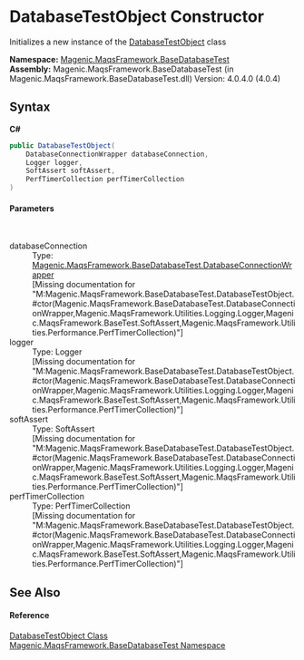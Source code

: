 # DatabaseTestObject Constructor 
 

Initializes a new instance of the <a href="#/MAQS_4/Database_AUTOGENERATED/DatabaseTestObject_Class">DatabaseTestObject</a> class

**Namespace:**&nbsp;<a href="#/MAQS_4/Database_AUTOGENERATED/Magenic-MaqsFramework-BaseDatabaseTest_Namespace">Magenic.MaqsFramework.BaseDatabaseTest</a><br />**Assembly:**&nbsp;Magenic.MaqsFramework.BaseDatabaseTest (in Magenic.MaqsFramework.BaseDatabaseTest.dll) Version: 4.0.4.0 (4.0.4)

## Syntax

**C#**<br />
``` C#
public DatabaseTestObject(
	DatabaseConnectionWrapper databaseConnection,
	Logger logger,
	SoftAssert softAssert,
	PerfTimerCollection perfTimerCollection
)
```


#### Parameters
&nbsp;<dl><dt>databaseConnection</dt><dd>Type: <a href="#/MAQS_4/Database_AUTOGENERATED/DatabaseConnectionWrapper_Class">Magenic.MaqsFramework.BaseDatabaseTest.DatabaseConnectionWrapper</a><br />\[Missing <param name="databaseConnection"/> documentation for "M:Magenic.MaqsFramework.BaseDatabaseTest.DatabaseTestObject.#ctor(Magenic.MaqsFramework.BaseDatabaseTest.DatabaseConnectionWrapper,Magenic.MaqsFramework.Utilities.Logging.Logger,Magenic.MaqsFramework.BaseTest.SoftAssert,Magenic.MaqsFramework.Utilities.Performance.PerfTimerCollection)"\]</dd><dt>logger</dt><dd>Type: Logger<br />\[Missing <param name="logger"/> documentation for "M:Magenic.MaqsFramework.BaseDatabaseTest.DatabaseTestObject.#ctor(Magenic.MaqsFramework.BaseDatabaseTest.DatabaseConnectionWrapper,Magenic.MaqsFramework.Utilities.Logging.Logger,Magenic.MaqsFramework.BaseTest.SoftAssert,Magenic.MaqsFramework.Utilities.Performance.PerfTimerCollection)"\]</dd><dt>softAssert</dt><dd>Type: SoftAssert<br />\[Missing <param name="softAssert"/> documentation for "M:Magenic.MaqsFramework.BaseDatabaseTest.DatabaseTestObject.#ctor(Magenic.MaqsFramework.BaseDatabaseTest.DatabaseConnectionWrapper,Magenic.MaqsFramework.Utilities.Logging.Logger,Magenic.MaqsFramework.BaseTest.SoftAssert,Magenic.MaqsFramework.Utilities.Performance.PerfTimerCollection)"\]</dd><dt>perfTimerCollection</dt><dd>Type: PerfTimerCollection<br />\[Missing <param name="perfTimerCollection"/> documentation for "M:Magenic.MaqsFramework.BaseDatabaseTest.DatabaseTestObject.#ctor(Magenic.MaqsFramework.BaseDatabaseTest.DatabaseConnectionWrapper,Magenic.MaqsFramework.Utilities.Logging.Logger,Magenic.MaqsFramework.BaseTest.SoftAssert,Magenic.MaqsFramework.Utilities.Performance.PerfTimerCollection)"\]</dd></dl>

## See Also


#### Reference
<a href="#/MAQS_4/Database_AUTOGENERATED/DatabaseTestObject_Class">DatabaseTestObject Class</a><br /><a href="#/MAQS_4/Database_AUTOGENERATED/Magenic-MaqsFramework-BaseDatabaseTest_Namespace">Magenic.MaqsFramework.BaseDatabaseTest Namespace</a><br />